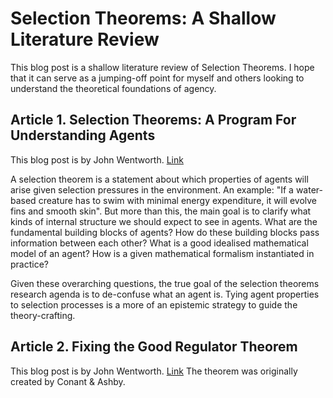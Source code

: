# Selection Theorems: A Shallow Literature Review

This blog post is a shallow literature review of Selection Theorems. I hope that it can serve as a jumping-off point for myself and others looking to understand the theoretical foundations of agency.

## Article 1. Selection Theorems: A Program For Understanding Agents  
This blog post is by John Wentworth. [Link](https://www.lesswrong.com/posts/tdcLpkydLwcKwbKre/understanding-selection-theorems)

A selection theorem is a statement about which properties of agents will arise given selection pressures in the environment. An example: "If a water-based creature has to swim with minimal energy expenditure, it will evolve fins and smooth skin". But more than this, the main goal is to clarify what kinds of internal structure we should expect to see in agents. What are the fundamental building blocks of agents? How do these building blocks pass information between each other? What is a good idealised mathematical model of an agent? How is a given mathematical formalism instantiated in practice?

Given these overarching questions, the true goal of the selection theorems research agenda is to de-confuse what an agent is. Tying agent properties to selection processes is a more of an epistemic strategy to guide the theory-crafting.

## Article 2. Fixing the Good Regulator Theorem
This blog post is by John Wentworth. [Link](https://www.lesswrong.com/posts/Dx9LoqsEh3gHNJMDk/fixing-the-good-regulator-theorem) The theorem was originally created by Conant & Ashby.